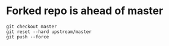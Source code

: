 # Forked repo is ahead of master

```shell
git checkout master
git reset --hard upstream/master
git push --force
```

